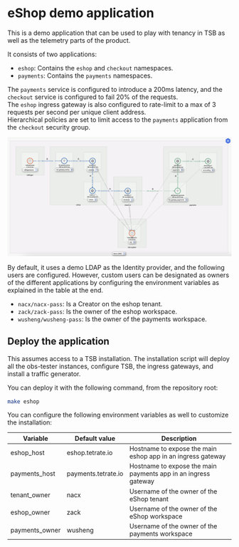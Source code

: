 # eShop demo application

This is a demo application that can be used to play with tenancy in TSB as well as the
telemetry parts of the product.

It consists of two applications:

* `eshop`: Contains the `eshop` and `checkout` namespaces.
* `payments`: Contains the `payments` namespaces.

The `payments` service is configured to introduce a 200ms latency, and the `checkout`
service is configured to fail 20% of the requests.  
The `eshop` ingress gateway is also
configured to rate-limit to a max of 3 requests per second per unique client address.   
Hierarchical policies are set to limit access to the `payments` application from the `checkout`
security group.

![eshop-topology](topology.png)

By default, it uses a demo LDAP as the Identity provider, and the following users
are configured. However, custom users can be designated as owners of the different applications
by configuring the environment variables as explained in the table at the end.

* `nacx/nacx-pass`: Is a Creator on the eshop tenant.
* `zack/zack-pass`: Is the owner of the eshop workspace.
* `wusheng/wusheng-pass`: Is the owner of the payments workspace.

## Deploy the application

This assumes access to a TSB installation. The installation script will deploy all
the obs-tester instances, configure TSB, the ingress gateways, and install a
traffic generator.

You can deploy it with the following command, from the repository root:

```bash
make eshop
```

You can configure the following environment variables as well to customize the installation:

| Variable | Default value | Description |
|---|---|---|
| eshop_host | eshop.tetrate.io | Hostname to expose the main eshop app in an ingress gateway |
| payments_host | payments.tetrate.io | Hostname to expose the main payments app in an ingress gateway |
| tenant_owner | nacx | Username of the owner of the eShop tenant |
| eshop_owner | zack | Username of the owner of the eShop workspace |
| payments_owner | wusheng | Username of the owner of the payments workspace |
